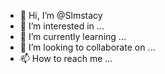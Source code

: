 - 👋 Hi, I’m @Slmstacy
- 👀 I’m interested in ...
- 🌱 I’m currently learning ...
- 💞️ I’m looking to collaborate on ...
- 📫 How to reach me ...

<!---
Slmstacy/Slmstacy is a ✨ special ✨ repository because its `README.md` (this file) appears on your GitHub profile.
You can click the Preview link to take a look at your changes.
--->
